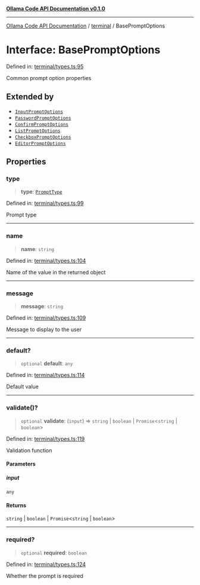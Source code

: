 [**Ollama Code API Documentation v0.1.0**](../../README.md)

***

[Ollama Code API Documentation](../../modules.md) / [terminal](../README.md) / BasePromptOptions

# Interface: BasePromptOptions

Defined in: [terminal/types.ts:95](https://github.com/erichchampion/ollama-code/blob/3fe0ce113b10803e1393cbc2fdc48d5134e8d686/ollama-code/src/terminal/types.ts#L95)

Common prompt option properties

## Extended by

- [`InputPromptOptions`](InputPromptOptions.md)
- [`PasswordPromptOptions`](PasswordPromptOptions.md)
- [`ConfirmPromptOptions`](ConfirmPromptOptions.md)
- [`ListPromptOptions`](ListPromptOptions.md)
- [`CheckboxPromptOptions`](CheckboxPromptOptions.md)
- [`EditorPromptOptions`](EditorPromptOptions.md)

## Properties

### type

> **type**: [`PromptType`](../type-aliases/PromptType.md)

Defined in: [terminal/types.ts:99](https://github.com/erichchampion/ollama-code/blob/3fe0ce113b10803e1393cbc2fdc48d5134e8d686/ollama-code/src/terminal/types.ts#L99)

Prompt type

***

### name

> **name**: `string`

Defined in: [terminal/types.ts:104](https://github.com/erichchampion/ollama-code/blob/3fe0ce113b10803e1393cbc2fdc48d5134e8d686/ollama-code/src/terminal/types.ts#L104)

Name of the value in the returned object

***

### message

> **message**: `string`

Defined in: [terminal/types.ts:109](https://github.com/erichchampion/ollama-code/blob/3fe0ce113b10803e1393cbc2fdc48d5134e8d686/ollama-code/src/terminal/types.ts#L109)

Message to display to the user

***

### default?

> `optional` **default**: `any`

Defined in: [terminal/types.ts:114](https://github.com/erichchampion/ollama-code/blob/3fe0ce113b10803e1393cbc2fdc48d5134e8d686/ollama-code/src/terminal/types.ts#L114)

Default value

***

### validate()?

> `optional` **validate**: (`input`) => `string` \| `boolean` \| `Promise`\<`string` \| `boolean`\>

Defined in: [terminal/types.ts:119](https://github.com/erichchampion/ollama-code/blob/3fe0ce113b10803e1393cbc2fdc48d5134e8d686/ollama-code/src/terminal/types.ts#L119)

Validation function

#### Parameters

##### input

`any`

#### Returns

`string` \| `boolean` \| `Promise`\<`string` \| `boolean`\>

***

### required?

> `optional` **required**: `boolean`

Defined in: [terminal/types.ts:124](https://github.com/erichchampion/ollama-code/blob/3fe0ce113b10803e1393cbc2fdc48d5134e8d686/ollama-code/src/terminal/types.ts#L124)

Whether the prompt is required
